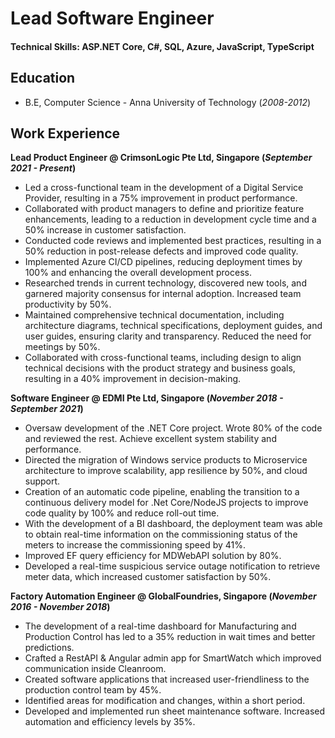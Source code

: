 # Lead Software Engineer

#### Technical Skills: ASP.NET Core, C#, SQL, Azure, JavaScript, TypeScript

## Education			        		
- B.E, Computer Science - Anna University of Technology (_2008-2012_)

## Work Experience
**Lead Product Engineer @ CrimsonLogic Pte Ltd, Singapore (_September 2021 - Present_)**
- Led a cross-functional team in the development of a Digital Service Provider, resulting in a 75% improvement in product performance. 
- Collaborated with product managers to define and prioritize feature enhancements, leading to a reduction in development cycle time and a 50% increase in customer satisfaction. 
- Conducted code reviews and implemented best practices, resulting in a 50% reduction in post-release defects and improved code quality. 
- Implemented Azure CI/CD pipelines, reducing deployment times by 100% and enhancing the overall development process. 
- Researched trends in current technology, discovered new tools, and garnered majority consensus for internal adoption. Increased team productivity by 50%. 
- Maintained comprehensive technical documentation, including architecture diagrams, technical specifications, deployment guides, and user guides, ensuring clarity and transparency. Reduced the need for meetings by 50%. 
- Collaborated with cross-functional teams, including design to align technical decisions with the product strategy and business goals, resulting in a 40% improvement in decision-making.


**Software Engineer @ EDMI Pte Ltd, Singapore (_November 2018 - September 2021_)**
- Oversaw development of the .NET Core project. Wrote 80% of the code and reviewed the rest. Achieve excellent system stability and performance.
- Directed the migration of Windows service products to Microservice architecture to improve scalability, app resilience by 50%, and cloud support.
- Creation of an automatic code pipeline, enabling the transition to a continuous delivery model for .Net Core/NodeJS projects to improve code quality by 100% and reduce roll-out time.
- With the development of a BI dashboard, the deployment team was able to obtain real-time information on the commissioning status of the meters to increase the commissioning speed by 41%.
- Improved EF query efficiency for MDWebAPI solution by 80%.
- Developed a real-time suspicious service outage notification to retrieve meter data, which increased customer satisfaction by 50%.

**Factory Automation Engineer @ GlobalFoundries, Singapore (_November 2016 - November 2018_)**
- The development of a real-time dashboard for Manufacturing and Production Control has led to a 35% reduction in wait times and better predictions.
- Crafted a RestAPI & Angular admin app for SmartWatch which improved communication inside Cleanroom.
- Created software applications that increased user-friendliness to the production control team by 45%.
- Identified areas for modification and changes, within a short period.
- Developed and implemented run sheet maintenance software. Increased automation and efficiency levels by 35%.

